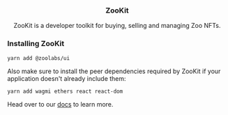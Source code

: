 <h3 align="center">ZooKit</h3>
  <p align="center">
    ZooKit is a developer toolkit for buying, selling and managing Zoo NFTs.
  </p>

### Installing ZooKit

```
yarn add @zoolabs/ui
```

Also make sure to install the peer dependencies required by ZooKit if your application doesn't already include them:

```
yarn add wagmi ethers react react-dom
```

Head over to our [docs](https://docs.zoolabs.io) to learn more.
